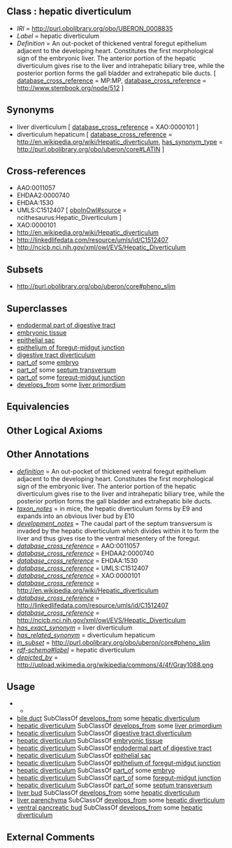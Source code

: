 
## Class : hepatic diverticulum

 * *IRI* = http://purl.obolibrary.org/obo/UBERON_0008835
 * *Label* = hepatic diverticulum
 * *Definition* = An out-pocket of thickened ventral foregut epithelium adjacent to the developing heart. Constitutes the first morphological sign of the embryonic liver. The anterior portion of the hepatic diverticulum gives rise to the liver and intrahepatic biliary tree, while the posterior portion forms the gall bladder and extrahepatic bile ducts. [ [database_cross_reference](../../ef/oboInOwl#hasDbXref.md) = MP:MP, [database_cross_reference](../../ef/oboInOwl#hasDbXref.md) = http://www.stembook.org/node/512 ]

## Synonyms

 * liver diverticulum [ [database_cross_reference](../../ef/oboInOwl#hasDbXref.md) = XAO:0000101 ]
 * diverticulum hepaticum [ [database_cross_reference](../../ef/oboInOwl#hasDbXref.md) = http://en.wikipedia.org/wiki/Hepatic_diverticulum, [has_synonym_type](../../pe/oboInOwl#hasSynonymType.md) = http://purl.obolibrary.org/obo/uberon/core#LATIN ]

## Cross-references

 * AAO:0011057
 * EHDAA2:0000740
 * EHDAA:1530
 * UMLS:C1512407 [ [oboInOwl#source](../../ce/oboInOwl#source.md) = ncithesaurus:Hepatic_Diverticulum ]
 * XAO:0000101
 * http://en.wikipedia.org/wiki/Hepatic_diverticulum
 * http://linkedlifedata.com/resource/umls/id/C1512407
 * http://ncicb.nci.nih.gov/xml/owl/EVS/Hepatic_Diverticulum

## Subsets

 * http://purl.obolibrary.org/obo/uberon/core#pheno_slim

## Superclasses

 * [endodermal part of digestive tract](../../UBERON/85/UBERON_0004185.md)
 * [embryonic tissue](../../UBERON/91/UBERON_0005291.md)
 * [epithelial sac](../../UBERON/99/UBERON_0007499.md)
 * [epithelium of foregut-midgut junction](../../UBERON/97/UBERON_0009497.md)
 * [digestive tract diverticulum](../../UBERON/54/UBERON_0009854.md)
 * [part_of](../../BFO/50/BFO_0000050.md) some [embryo](../../UBERON/22/UBERON_0000922.md)
 * [part_of](../../BFO/50/BFO_0000050.md) some [septum transversum](../../UBERON/61/UBERON_0004161.md)
 * [part_of](../../BFO/50/BFO_0000050.md) some [foregut-midgut junction](../../UBERON/35/UBERON_0006235.md)
 * [develops_from](../../RO/02/RO_0002202.md) some [liver primordium](../../UBERON/94/UBERON_0003894.md)

## Equivalencies


## Other Logical Axioms


## Other Annotations

 * *[definition](../../IAO/15/IAO_0000115.md)* = An out-pocket of thickened ventral foregut epithelium adjacent to the developing heart. Constitutes the first morphological sign of the embryonic liver. The anterior portion of the hepatic diverticulum gives rise to the liver and intrahepatic biliary tree, while the posterior portion forms the gall bladder and extrahepatic bile ducts.
 * *[taxon_notes](../../UBPROP/08/UBPROP_0000008.md)* = in mice, the hepatic diverticulum forms by E9 and expands into an obvious liver bud by E10
 * *[development_notes](../../UBPROP/11/UBPROP_0000011.md)* = The caudal part of the septum transversum is invaded by the hepatic diverticulum which divides within it to form the liver and thus gives rise to the ventral mesentery of the foregut.
 * *[database_cross_reference](../../ef/oboInOwl#hasDbXref.md)* = AAO:0011057
 * *[database_cross_reference](../../ef/oboInOwl#hasDbXref.md)* = EHDAA2:0000740
 * *[database_cross_reference](../../ef/oboInOwl#hasDbXref.md)* = EHDAA:1530
 * *[database_cross_reference](../../ef/oboInOwl#hasDbXref.md)* = UMLS:C1512407
 * *[database_cross_reference](../../ef/oboInOwl#hasDbXref.md)* = XAO:0000101
 * *[database_cross_reference](../../ef/oboInOwl#hasDbXref.md)* = http://en.wikipedia.org/wiki/Hepatic_diverticulum
 * *[database_cross_reference](../../ef/oboInOwl#hasDbXref.md)* = http://linkedlifedata.com/resource/umls/id/C1512407
 * *[database_cross_reference](../../ef/oboInOwl#hasDbXref.md)* = http://ncicb.nci.nih.gov/xml/owl/EVS/Hepatic_Diverticulum
 * *[has_exact_synonym](../../ym/oboInOwl#hasExactSynonym.md)* = liver diverticulum
 * *[has_related_synonym](../../ym/oboInOwl#hasRelatedSynonym.md)* = diverticulum hepaticum
 * *[in_subset](../../et/oboInOwl#inSubset.md)* = http://purl.obolibrary.org/obo/uberon/core#pheno_slim
 * *[rdf-schema#label](../../el/rdf-schema#label.md)* = hepatic diverticulum
 * *[depicted_by](../../depicted/by/depicted_by.md)* = http://upload.wikimedia.org/wikipedia/commons/4/4f/Gray1088.png

## Usage

 * -
 * [bile duct](../../UBERON/94/UBERON_0002394.md) SubClassOf [develops_from](../../RO/02/RO_0002202.md) some [hepatic diverticulum](../../UBERON/35/UBERON_0008835.md)
 * [hepatic diverticulum](../../UBERON/35/UBERON_0008835.md) SubClassOf [develops_from](../../RO/02/RO_0002202.md) some [liver primordium](../../UBERON/94/UBERON_0003894.md)
 * [hepatic diverticulum](../../UBERON/35/UBERON_0008835.md) SubClassOf [digestive tract diverticulum](../../UBERON/54/UBERON_0009854.md)
 * [hepatic diverticulum](../../UBERON/35/UBERON_0008835.md) SubClassOf [embryonic tissue](../../UBERON/91/UBERON_0005291.md)
 * [hepatic diverticulum](../../UBERON/35/UBERON_0008835.md) SubClassOf [endodermal part of digestive tract](../../UBERON/85/UBERON_0004185.md)
 * [hepatic diverticulum](../../UBERON/35/UBERON_0008835.md) SubClassOf [epithelial sac](../../UBERON/99/UBERON_0007499.md)
 * [hepatic diverticulum](../../UBERON/35/UBERON_0008835.md) SubClassOf [epithelium of foregut-midgut junction](../../UBERON/97/UBERON_0009497.md)
 * [hepatic diverticulum](../../UBERON/35/UBERON_0008835.md) SubClassOf [part_of](../../BFO/50/BFO_0000050.md) some [embryo](../../UBERON/22/UBERON_0000922.md)
 * [hepatic diverticulum](../../UBERON/35/UBERON_0008835.md) SubClassOf [part_of](../../BFO/50/BFO_0000050.md) some [foregut-midgut junction](../../UBERON/35/UBERON_0006235.md)
 * [hepatic diverticulum](../../UBERON/35/UBERON_0008835.md) SubClassOf [part_of](../../BFO/50/BFO_0000050.md) some [septum transversum](../../UBERON/61/UBERON_0004161.md)
 * [liver bud](../../UBERON/36/UBERON_0008836.md) SubClassOf [develops_from](../../RO/02/RO_0002202.md) some [hepatic diverticulum](../../UBERON/35/UBERON_0008835.md)
 * [liver parenchyma](../../UBERON/80/UBERON_0001280.md) SubClassOf [develops_from](../../RO/02/RO_0002202.md) some [hepatic diverticulum](../../UBERON/35/UBERON_0008835.md)
 * [ventral pancreatic bud](../../UBERON/24/UBERON_0003924.md) SubClassOf [develops_from](../../RO/02/RO_0002202.md) some [hepatic diverticulum](../../UBERON/35/UBERON_0008835.md)

## External Comments

